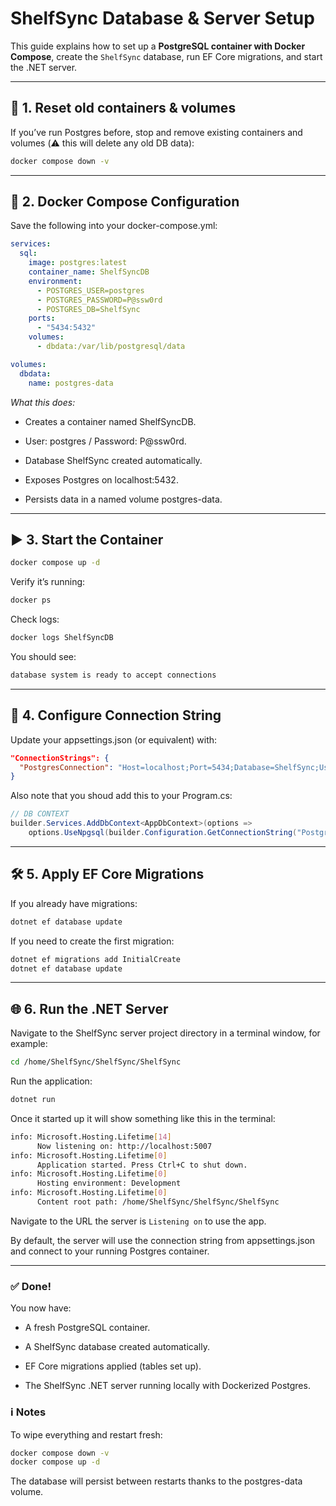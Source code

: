# ShelfSync Database & Server Setup

This guide explains how to set up a **PostgreSQL container with Docker Compose**, create the `ShelfSync` database, run EF Core migrations, and start the .NET server.

---

## 🚀 1. Reset old containers & volumes

If you’ve run Postgres before, stop and remove existing containers and volumes (⚠️ this will delete any old DB data):

```sh
docker compose down -v
```
---

## 🐘 2. Docker Compose Configuration

Save the following into your docker-compose.yml:
```yaml
services:
  sql:
    image: postgres:latest
    container_name: ShelfSyncDB
    environment:
      - POSTGRES_USER=postgres
      - POSTGRES_PASSWORD=P@ssw0rd
      - POSTGRES_DB=ShelfSync
    ports:
      - "5434:5432"
    volumes:
      - dbdata:/var/lib/postgresql/data

volumes:
  dbdata:
    name: postgres-data
```

*What this does:*

- Creates a container named ShelfSyncDB.

- User: postgres / Password: P@ssw0rd.

- Database ShelfSync created automatically.

- Exposes Postgres on localhost:5432.

- Persists data in a named volume postgres-data.

---

## ▶️ 3. Start the Container

```sh
docker compose up -d
```

Verify it’s running:
```sh
docker ps
```

Check logs:
```sh
docker logs ShelfSyncDB
```

You should see:
```sh
database system is ready to accept connections
```

---

## 🔌 4. Configure Connection String
Update your appsettings.json (or equivalent) with:
```json
"ConnectionStrings": {
  "PostgresConnection": "Host=localhost;Port=5434;Database=ShelfSync;Username=postgres;Password=P@ssw0rd"
}
```

Also note that you shoud add this to your Program.cs:
```cs
// DB CONTEXT
builder.Services.AddDbContext<AppDbContext>(options =>
    options.UseNpgsql(builder.Configuration.GetConnectionString("PostgresConnection")));
```

---
## 🛠️ 5. Apply EF Core Migrations

If you already have migrations:
```sh
dotnet ef database update
```

If you need to create the first migration:
```sh
dotnet ef migrations add InitialCreate
dotnet ef database update
```
---
## 🌐 6. Run the .NET Server

Navigate to the ShelfSync server project directory in a terminal window, for example:

```sh
cd /home/ShelfSync/ShelfSync/ShelfSync
```

Run the application:
```sh
dotnet run
```

Once it started up it will show something like this in the terminal:
```sh
info: Microsoft.Hosting.Lifetime[14]
      Now listening on: http://localhost:5007
info: Microsoft.Hosting.Lifetime[0]
      Application started. Press Ctrl+C to shut down.
info: Microsoft.Hosting.Lifetime[0]
      Hosting environment: Development
info: Microsoft.Hosting.Lifetime[0]
      Content root path: /home/ShelfSync/ShelfSync/ShelfSync

```

Navigate to the URL the server is `Listening on` to use the app.

By default, the server will use the connection string from appsettings.json and connect to your running Postgres container.



---

### ✅ Done!

You now have:

- A fresh PostgreSQL container.

- A ShelfSync database created automatically.

- EF Core migrations applied (tables set up).
- The ShelfSync .NET server running locally with Dockerized Postgres.

### ℹ️ Notes

To wipe everything and restart fresh:
```sh
docker compose down -v
docker compose up -d
```

The database will persist between restarts thanks to the postgres-data volume.



